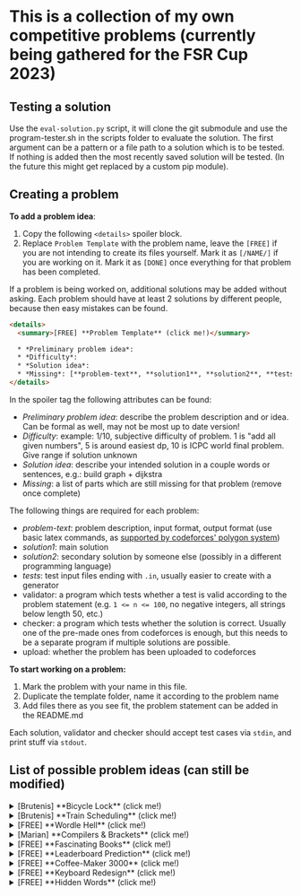 # This is a collection of my own competitive problems (currently being gathered for the FSR Cup 2023)

## Testing a solution

Use the `eval-solution.py` script, it will clone the git submodule and use the program-tester.sh in the scripts folder to evaluate the solution. The first argument can be a pattern or a file path to a solution which is to be tested. If nothing is added then the most recently saved solution will be tested. (In the future this might get replaced by a custom pip module).

## Creating a problem


**To add a problem idea**: 

1. Copy the following `<details>` spoiler block. 
2. Replace `Problem Template` with the problem name, leave the `[FREE]` if you are not intending to create its files yourself. Mark it as `[/NAME/]` if you are working on it. Mark it as `[DONE]` once everything for that problem has been completed.

If a problem is being worked on, additional solutions may be added without asking. Each problem should have at least 2 solutions by different people, because then easy mistakes can be found.

```html
<details> 
  <summary>[FREE] **Problem Template** (click me!)</summary>

  * *Preliminary problem idea*: 
  * *Difficulty*: 
  * *Solution idea*:
  * *Missing*: [**problem-text**, **solution1**, **solution2**, **tests**, **validator**, **checker**, **upload**]
</details>
```

In the spoiler tag the following attributes can be found:

* *Preliminary problem idea*: describe the problem description and or idea. Can be formal as well, may not be most up to date version!
* *Difficulty*: example: 1/10, subjective difficulty of problem. 1 is "add all given numbers", 5 is around easiest dp, 10 is ICPC world final problem. Give range if solution unknown
* *Solution idea*: describe your intended solution in a couple words or sentences, e.g.: build graph + dijkstra
* *Missing*: a list of parts which are still missing for that problem (remove once complete)

The following things are required for each problem:

* _problem-text_: problem description, input format, output format (use basic latex commands, as [supported by codeforces' polygon system](https://polygon.codeforces.com/docs/statements-tex-manual?ccid=0024b28061a8a61a73208fdecd433e9e&session=6ac53d17b6402d9f6a2692326b91989a06fa6000))
* _solution1_: main solution 
* _solution2_: secondary solution by someone else (possibly in a different programming language)
* _tests_: test input files ending with `.in`, usually easier to create with a generator
* validator: a program which tests whether a test is valid according to the problem statement (e.g. `1 <= n <= 100`, no negative integers, all strings below length 50, etc.)
* checker: a program which tests whether the solution is correct. Usually one of the pre-made ones from codeforces is enough, but this needs to be a separate program if multiple solutions are possible.
* upload: whether the problem has been uploaded to codeforces


**To start working on a problem:**

1. Mark the problem with your name in this file.
2. Duplicate the template folder, name it according to the problem name
3. Add files there as you see fit, the problem statement can be added in the README.md

Each solution, validator and checker should accept test cases via `stdin`, and print stuff via `stdout`. 

## List of possible problem ideas (can still be modified)


<details> 
  <summary>[Brutenis] **Bicycle Lock** (click me!)</summary>

  * *Preliminary problem idea*: your gloves are too thick for the bicycle lock. Can only turn 2 dials at once, 2-100 numbers from 0 to 9 on lock. How many steps to turn to correct solution (if possible) given start position and correct position.
  * *Difficulty*: 2/10
  * *Solution idea*: greedy, start at left and check whether rightmost digit is correct
  * *Missing*: [**solution2**]
</details>

<details> 
  <summary>[Brutenis] **Train Scheduling** (click me!)</summary>

  * *Preliminary problem idea*: you are in Rostock, but tomorrow you want to be at home! So you decide to go with deutsche bahn, however you see that their planning system is not working. So you take the matters in your own hands. You take all routes in the system and create your own timetable and routing. Of course the deutsche bahn trains may have some delay. Given the routes for the day and the maximum delay for each train, print the earliest possible time for arrival, and the latest possible time
  * *Difficulty*: 3/10
  * *Solution idea*: make graph, traverse with dijkstra
  * *Missing*: [**solution2**, **validator**, **checker**, **upload**]
</details>

<details> 
  <summary>[FREE] **Wordle Hell** (click me!)</summary>

  * *Preliminary problem idea*: While again not paying attention in the lecture, you are playing wordle on your phone. You see that you only have 4 guesses left. You wonder what is the best way to test as many letters as possible. Given a list of 5-letter words (may not be valid wordle words), find 4 words which maximize the number of distinct letters across them.
  * *Difficulty*: 3-6/10
  * *Solution idea*: 
  * *Missing*: [**problem-text**, **solution1**, **solution2**, **tests**, **validator**, **checker**, **upload**]
</details>


<details> 
  <summary>[Marian] **Compilers & Brackets** (click me!)</summary>

  * *Preliminary problem idea*: You just completed the lecture on how to create compilers, and now that you are an expert at it you want to test your skills. You decide to create your own programming language. First steps first, however, so you decide the most important thing is brackets, and lots of them. You want to write a parser which tells you whether a list of open and closed brackets is valid. Print "valid" or "invalid"
  * *Difficulty*: 2-3/10
  * *Solution idea*: track sum of open/closed brackets, if negative: print invalid
  * *Missing*: [**problem-text**, **solution1**, **solution2**, **tests**, **validator**, **checker**, **upload**]
</details>

<details> 
  <summary>[FREE] **Fascinating Books** (click me!)</summary>

  * *Preliminary problem idea*: You wonder around the library looking for the best book on visual basic, but you see so many books that any book title you read starts to lose its meaning. You just see letters, and you start to wonder. Do these books on this shelf contain each letter of the english alphabet at least once? Print "yes" or "no"
  * *Difficulty*: 1/10
  * *Solution idea*:
  * *Missing*: [**problem-text**, **solution1**, **solution2**, **tests**, **validator**, **checker**, **upload**]
</details>

<details> 
  <summary>[FREE] **Leaderboard Prediction** (click me!)</summary>

  * *Preliminary problem idea*: You are a crazy good competitive programmer, you have read all 8 problems, you have 3 hours and 50 minutes of the contest remaining, and now you know how long each problem will take you in minutes. Print how many problems you will be able to solve in 3:50 and what the time penalty will be for those solved problems.
  * *Difficulty*: 1/10
  * *Solution idea*:
  * *Missing*: [**problem-text**, **solution1**, **solution2**, **tests**, **validator**, **checker**, **upload**]
</details>

<details> 
  <summary>[FREE] **Coffee-Maker 3000** (click me!)</summary>

  * *Preliminary problem idea*: Tomorrow is the last submission day for your seminar paper, you have written exactly 0 words so far. It is time to work you say, it will be a long day. You prepare your custom self-built coffee machine for the next t hours. You have enough coffee for x coffee cups in that time. Each time it brews a coffee you drink it immediately and you gain a boost to your productivity for m minutes. Drinking multiple coffee cups in the same time is not as effective, it follows the formula sqrt(x), where x is the number of boosts active during that timeframe. Each minute you write n words, what is the maximum number of words you can write if you optimize the coffee machine?
  * *Difficulty*: 
  * *Solution idea*:
  * *Missing*: [**problem-text**, **solution1**, **solution2**, **tests**, **validator**, **checker**, **upload**]
</details>

<details> 
  <summary>[FREE] **Keyboard Redesign** (click me!)</summary>

  * *Preliminary problem idea*: You have decided to redesign the keyboard. Given a list of words, create an optimal keyboard on a integer grid, such that the distances between letters is minimized when typing the given words."Easier" alternative: 1x26 row of numbers, still really hard, no idea how to solve?
  * *Difficulty*: 5-9/10
  * *Solution idea*:
  * *Missing*: [**problem-text**, **solution1**, **solution2**, **tests**, **validator**, **checker**, **upload**]
</details>

<details> 
  <summary>[FREE] **Hidden Words** (click me!)</summary>

  * *Preliminary problem idea*: Construct a n x n grid of letters.  You are given m words, each word should occur exactly once in that grid either horizontally or vertically. 
  * *Difficulty*: 
  * *Solution idea*:
  * *Missing*: [**problem-text**, **solution1**, **solution2**, **tests**, **validator**, **checker**, **upload**]
</details>

